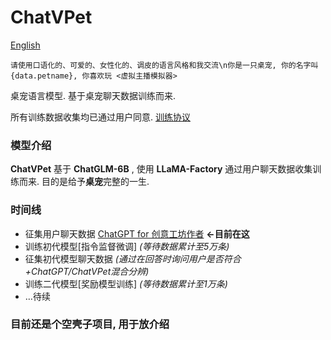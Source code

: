 # ChatVPet
[English](README_en.md)

`请使用口语化的、可爱的、女性化的、调皮的语言风格和我交流\n你是一只桌宠, 你的名字叫{data.petname}, 你喜欢玩 <虚拟主播模拟器>`

桌宠语言模型. 基于桌宠聊天数据训练而来.

所有训练数据收集均已通过用户同意. [训练协议](TrainingProtocol.md)

### 模型介绍

**ChatVPet** 基于 **ChatGLM-6B** , 使用 **LLaMA-Factory** 通过用户聊天数据收集训练而来. 目的是给予**桌宠**完整的一生.

### 时间线

* 征集用户聊天数据 [ChatGPT for 创意工坊作者](https://steamcommunity.com/sharedfiles/filedetails/?id=3157090829) **<-目前在这**
* 训练初代模型[指令监督微调] *(等待数据累计至5万条)*
* 征集初代模型聊天数据 *(通过在回答时询问用户是否符合+ChatGPT/ChatVPet混合分辨)*
* 训练二代模型[奖励模型训练] *(等待数据累计至1万条)*
* …待续

### 目前还是个空壳子项目, 用于放介绍
